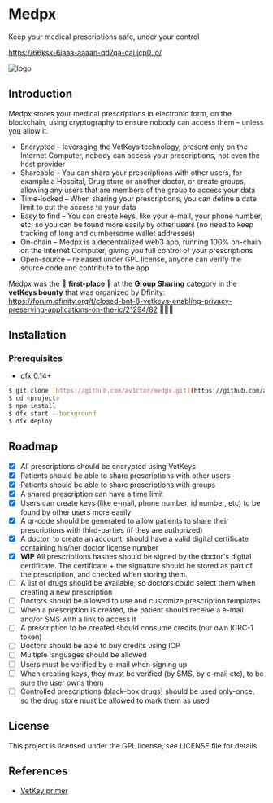 # Medpx
Keep your medical prescriptions safe, under your control

https://66ksk-6iaaa-aaaan-qd7qa-cai.icp0.io/

![logo](https://github.com/av1ctor/medpx/assets/35101441/8ef21ee1-563e-4c17-8d5c-26009b20812d)

## Introduction
Medpx stores your medical prescriptions in electronic form, on the blockchain, using cryptography to ensure nobody can access them – unless you allow it.

- Encrypted – leveraging the VetKeys technology, present only on the Internet Computer, nobody can access your prescriptions, not even the host provider
- Shareable – You can share your prescriptions with other users, for example a Hospital, Drug store or another doctor, or create groups, allowing any users that are members of the group to access your data
- Time-locked – When sharing your prescriptions, you can define a date limit to cut the access to your data
- Easy to find – You can create keys, like your e-mail, your phone number, etc, so you can be found more easily by other users (no need to keep tracking of long and cumbersome wallet addresses)
- On-chain – Medpx is a decentralized web3 app, running 100% on-chain on the Internet Computer, giving you full control of your prescriptions
- Open-source – released under GPL license, anyone can verify the source code and contribute to the app

Medpx was the :1st_place_medal: **first-place** :1st_place_medal: at the **Group Sharing** category in the **vetKeys bounty** that was organized by Dfinity: https://forum.dfinity.org/t/closed-bnt-8-vetkeys-enabling-privacy-preserving-applications-on-the-ic/21294/82 :muscle::muscle::muscle:

## Installation

### Prerequisites
- dfx 0.14+

```bash
$ git clone [https://github.com/av1ctor/medpx.git](https://github.com/av1ctor/medpx.git)
$ cd <project>
$ npm install
$ dfx start --background
$ dfx deploy
```

## Roadmap
- [x] All prescriptions should be encrypted using VetKeys
- [x] Patients should be able to share prescriptions with other users 
- [x] Patients should be able to share prescriptions with groups
- [x] A shared prescription can have a time limit
- [x] Users can create keys (like e-mail, phone number, id number, etc) to be found by other users more easily
- [x] A qr-code should be generated to allow patients to share their prescriptions with third-parties (if they are authorized)
- [x] A doctor, to create an account, should have a valid digital certificate containing his/her doctor license number
- [x] **WIP** All prescriptions hashes should be signed by the doctor's digital certificate. The certificate + the signature should be stored as part of the prescription, and checked when storing them.
- [ ] A list of drugs should be available, so doctors could select them when creating a new prescription
- [ ] Doctors should be allowed to use and customize prescription templates
- [ ] When a prescription is created, the patient should receive a e-mail and/or SMS with a link to access it
- [ ] A prescription to be created should consume credits (our own ICRC-1 token)
- [ ] Doctors should be able to buy credits using ICP
- [ ] Multiple languages should be allowed
- [ ] Users must be verified by e-mail when signing up
- [ ] When creating keys, they must be verified (by SMS, by e-mail etc), to be sure the user owns them
- [ ] Controlled prescriptions (black-box drugs) should be used only-once, so the drug store must be allowed to mark them as used

## License
This project is licensed under the GPL license, see LICENSE file for details. 

## References
- [VetKey primer](https://internetcomputer.org/blog/features/vetkey-primer)
